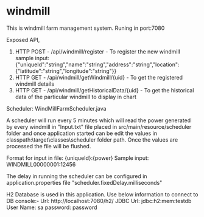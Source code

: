 # windmill
This is windmill farm management system.
Runing in port:7080

Exposed API,
1. HTTP POST - /api/windmill/register - To register the new windmill
sample input: {"uniqueId":"string","name":"string","address":"string","location":{"latitude":"string","longitude":"string"}}
2. HTTP GET - /api/windmill/getWindmill/{uid} - To get the registered windmill details
3. HTTP GET - /api/windmill/getHistoricalData/{uid} - To get the historical data of the particular windmill to display in chart

Scheduler:
WindMillFarmScheduler.java

A scheduler will run every 5 minutes which will read the power generated by every windmill in "Input.txt" file placed in src/main/resource/scheduler folder and once application started can be edit the values in classpath:\target\classes\scheduler folder path.
Once the values are processed the file will be flushed.

Format for input in file: {uniqueId}:{power}
Sample input: WINDMILL00000001:12456

The delay in running the scheduler can be configured in application.properties file "scheduler.fixedDelay.milliseconds"

H2 Database is used in this application.
Use below information to connect to DB console:-
Url: http://localhost:7080/h2/
JDBC  Url: jdbc:h2:mem:testdb
User Name: sa
password: password
